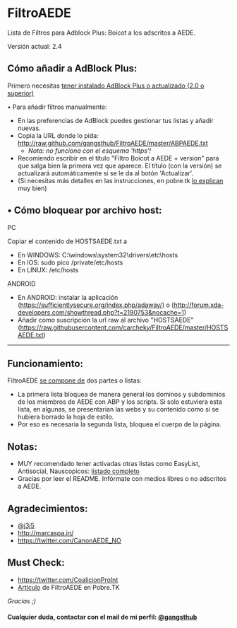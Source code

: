 FiltroAEDE
==========

Lista de Filtros para Adblock Plus: Boicot a los adscritos a AEDE.

Versión actual: 2.4


Cómo añadir a AdBlock Plus:
----------

Primero necesitas [tener instalado AdBlock Plus o actualizado (2.0 o superior)]

• Para añadir filtros manualmente:
- En las preferencias de AdBlock puedes gestionar tus listas y añadir nuevas. 
- Copia la URL donde lo pida: http://raw.github.com/gangsthub/FiltroAEDE/master/ABPAEDE.txt
    - *Nota: no funciona con el esquema 'https'!*
- Recomiendo escribir en el título "Filtro Boicot a AEDE + version" para que salga bien la primera vez que aparece. El título (con la versión) se actualizará automáticamente si se le da al botón 'Actualizar'.
- (Si necesitas más detalles en las instrucciones, en pobre.tk [lo explican](http://pobre.tk/p/i/c/2-filtro-aede) muy bien)

• Cómo bloquear por archivo host:
---------------------------------

PC

Copiar el contenido de HOSTSAEDE.txt a
- En WINDOWS: C:\windows\system32\drivers\etc\hosts
- En IOS: sudo pico /private/etc/hosts
- En LINUX: /etc/hosts

ANDROID

- En ANDROID: instalar la aplicación (https://sufficientlysecure.org/index.php/adaway/) o (http://forum.xda-developers.com/showthread.php?t=2190753&nocache=1)
- Añadir como suscripción la url raw al archivo "HOSTSAEDE" (https://raw.githubusercontent.com/carcheky/FiltroAEDE/master/HOSTSAEDE.txt)


----------

Funcionamiento:
----------

FiltroAEDE [se compone de] dos partes o listas:

- La primera lista bloquea de manera general los dominos y subdominios de los miembros de AEDE con ABP y los scripts. Si solo estuviera esta lista, en algunas, se presentarían las webs y su contenido como si se hubiera borrado la hoja de estilo.
- Por eso es necesaria la segunda lista, bloquea el cuerpo de la página.


Notas:
----------
- MUY recomendado tener activadas otras listas como EasyList, Antisocial, Nauscopicos: [listado completo]
- Gracias por leer el README. Infórmate con medios libres o no adscritos a AEDE.

Agradecimientos:
----------
- [@j3j5]
- http://marcaspa.in/
- https://twitter.com/CanonAEDE_NO

Must Check:
----------
- https://twitter.com/CoalicionProInt
- [Artículo] de FiltroAEDE en Pobre.TK

*Gracias ;)*

#### Cualquier duda, contactar con el mail de mi perfil: [@gangsthub]
[se compone de]:https://github.com/gangsthub/FiltroAEDE/blob/master/ADPAEDE.txt
[tener instalado AdBlock Plus o actualizado (2.0 o superior)]:https://adblockplus.org/es
[@gangsthub]:https://github.com/gangsthub
[listado completo]:https://adblockplus.org/en/subscriptions
[@j3j5]:https://github.com/j3j5
[Artículo]:http://pobre.tk/p/i/c/2-filtro-aede
